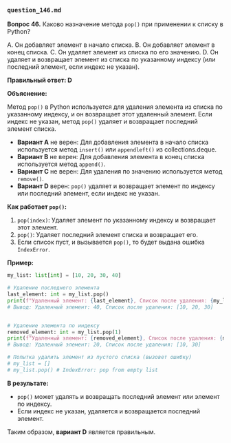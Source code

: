### `question_146.md`

**Вопрос 46.** Каково назначение метода `pop()` при применении к списку в Python?

A. Он добавляет элемент в начало списка.
B. Он добавляет элемент в конец списка.
C. Он удаляет элемент из списка по его значению.
D. Он удаляет и возвращает элемент из списка по указанному индексу (или последний элемент, если индекс не указан).

**Правильный ответ: D**

**Объяснение:**

Метод `pop()` в Python используется для удаления элемента из списка по указанному индексу, и он возвращает этот удаленный элемент. Если индекс не указан, метод `pop()` удаляет и возвращает последний элемент списка.

*   **Вариант A** не верен: Для добавления элемента в начало списка используется метод `insert()` или `appendleft()` из collections.deque.
*   **Вариант B** не верен: Для добавления элемента в конец списка используется метод `append()`.
*   **Вариант C** не верен:  Для удаления по значению используется метод `remove()`.
*   **Вариант D** верен: `pop()` удаляет и возвращает элемент по индексу или последний элемент, если индекс не указан.

**Как работает `pop()`:**

1.  `pop(index)`: Удаляет элемент по указанному индексу и возвращает этот элемент.
2.  `pop()`: Удаляет последний элемент списка и возвращает его.
3.  Если список пуст, и вызывается `pop()`, то будет выдана ошибка `IndexError`.

**Пример:**

```python
my_list: list[int] = [10, 20, 30, 40]

# Удаление последнего элемента
last_element: int = my_list.pop()
print(f"Удаленный элемент: {last_element}, Список после удаления: {my_list}")
# Вывод: Удаленный элемент: 40, Список после удаления: [10, 20, 30]


# Удаление элемента по индексу
removed_element: int = my_list.pop(1)
print(f"Удаленный элемент: {removed_element}, Список после удаления: {my_list}")
# Вывод: Удаленный элемент: 20, Список после удаления: [10, 30]

# Попытка удалить элемент из пустого списка (вызовет ошибку)
# my_list = []
# my_list.pop() # IndexError: pop from empty list
```

**В результате:**
*   `pop()` может удалять и возвращать последний элемент или элемент по индексу.
*   Если индекс не указан, удаляется и возвращается последний элемент.

Таким образом, **вариант D** является правильным.

